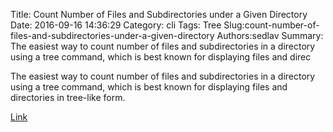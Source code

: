 Title: Count Number of Files and Subdirectories under a Given Directory
Date: 2016-09-16 14:36:29
Category: cli
Tags: Tree
Slug:count-number-of-files-and-subdirectories-under-a-given-directory
Authors:sedlav
Summary: The easiest way to count number of files and subdirectories in a directory using a tree command, which is best known for displaying files and direc

> 
The easiest way to count number of files and subdirectories in a directory using a tree command, which is best known for displaying files and directories in tree-like form.

[Link](http://www.tecmint.com/count-files-and-directories-linux/)
